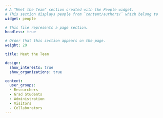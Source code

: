 ```yaml
---
# A "Meet the Team" section created with the People widget.
# This section displays people from `content/authors/` which belong to the `user_groups` below.
widget: people

# This file represents a page section.
headless: true

# Order that this section appears on the page.
weight: 20

title: Meet the Team

design:
  show_interests: true
  show_organizations: true

content:
  user_groups:
  - Researchers
  - Grad Students
  - Administration
  - Visitors
  - Collaborators
---
```


